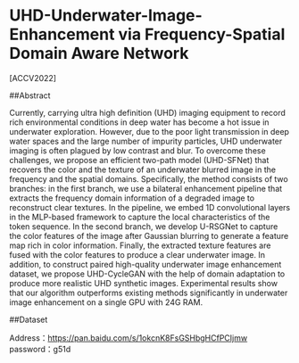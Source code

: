 # UHD-Underwater-Image-Enhancement via Frequency-Spatial Domain Aware Network
[ACCV2022] 

##Abstract

Currently, carrying ultra high definition (UHD) imaging equipment to record rich environmental conditions in deep water has become a hot issue in underwater exploration. However, due to the poor light transmission in deep water spaces and the large number of impurity particles, UHD underwater imaging is often plagued by low contrast and blur. To overcome these challenges, we propose an efficient two-path model (UHD-SFNet) that recovers the color and the texture of an underwater blurred image in the frequency and the spatial domains. Specifically, the method consists of two branches: in the first branch, we use a bilateral enhancement pipeline that extracts the frequency domain information of a degraded image to reconstruct clear textures. In the pipeline, we embed 1D convolutional layers in the MLP-based framework to capture the local characteristics of the token sequence. In the second branch, we develop U-RSGNet to capture the color features of the image after Gaussian blurring to generate a feature map rich in color information. Finally, the extracted texture features are fused with the color features to produce a clear underwater image. In addition, to construct paired high-quality underwater image enhancement dataset, we propose UHD-CycleGAN with the help of domain adaptation to produce more realistic UHD synthetic images. Experimental results show that our algorithm outperforms existing methods significantly in underwater image enhancement on a single GPU with 24G RAM.


##Dataset

Address：https://pan.baidu.com/s/1okcnK8FsGSHbgHCfPCIjmw 
password：g51d
